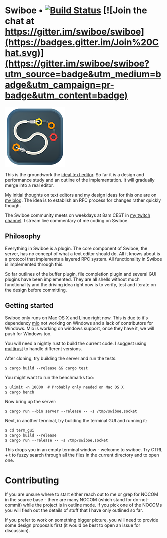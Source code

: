 # Swiboe • [![Build Status](https://travis-ci.org/swiboe/swiboe.svg)](https://travis-ci.org/swiboe/swiboe) [![Join the chat at https://gitter.im/swiboe/swiboe](https://badges.gitter.im/Join%20Chat.svg)](https://gitter.im/swiboe/swiboe?utm_source=badge&utm_medium=badge&utm_campaign=pr-badge&utm_content=badge)

![Swiboe logo](/assets/icon_square/192.png?raw=true])

This is the groundwork the [ideal text
editor](http://www.sirver.net/blog/2015/08/04/the-ideal-text-editor/). So far it
is a design and performance study and an outline of the implementation. It will
gradually merge into a real editor.

My initial thoughts on text editors and my design ideas for this one are on [my
blog](http://sirver.net). The idea is to establish an RFC process for changes
rather quickly though.

The Swiboe community meets on weekdays at 8am CEST in [my twitch
channel](http://www.twitch.tv/sirverii). I stream live commentary of me coding
on Swiboe.

## Philosophy

Everything in Swiboe is a plugin. The core component of Swiboe, the server, has
no concept of what a text editor should do. All it knows about is a protocol that implements a
layered RPC system. All functionality in Swiboe is implemented through this.

So far outlines of the buffer plugin, file completion plugin and several GUI
plugins have been implemented. They are all shells without much functionality
and the driving idea right now is to verify, test and iterate on the design before
committing.

## Getting started

Swiboe only runs on Mac OS X and Linux right now. This is due to it's dependency
[mio](https://github.com/carllerche/mio) not working on Windows and a lack of
contributors for Windows. Mio is working on windows support, once they have it,
we will push for Windows too.

You will need a nightly rust to build the current code. I suggest using
[multirust](https://github.com/brson/multirust) to handle different versions.

After cloning, try building the server and run the tests.

~~~~
$ cargo build --release && cargo test
~~~~

You might want to run the benchmarks too:

~~~~
$ ulimit -n 10000  # Probably only needed on Mac OS X
$ cargo bench
~~~~

Now bring up the server:

~~~~
$ cargo run --bin server --release -- -s /tmp/swiboe.socket
~~~~


Next, in another terminal, try building the terminal GUI and running it:

~~~
$ cd term_gui
$ cargo build --release
$ cargo run --release -- -s /tmp/swiboe.socket
~~~

This drops you in an empty terminal window - welcome to swiboe. Try CTRL + t to
fuzzy search through all the files in the current directory and to open one.

# Contributing

If you are unsure where to start either reach out to me or grep for NOCOM in the
source base - there are many NOCOM (which stand for do-not-commit) while the
project is in outline mode. If you pick one of the NOCOMs you will flesh out the
details of stuff that I have only outlined so far.

If you prefer to work on something bigger picture, you will need to provide some design
proposals first (it would be best to open an issue for discussion).
